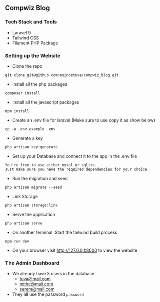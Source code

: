## Compwiz Blog

### Tech Stack and Tools

- Laravel 9
- Tailwind CSS
- Filament PHP Package

### Setting up the Website

- Clone the repo

```
git clone git@github.com:muindetuva/compwiz_blog.git
```

- Install all the php packages

```
composer install
```

- Install all the javascript packages

```
npm install
```

- Create an .env file for laravel.(Make sure to use copy it as show below)

```
cp -a .env.example .env
```

- Generate a key

```
php artisan key:generate
```

- Set up your Database and connect it to the app in the .env file

```
You're free to use either mysql or sqlite. 
Just make sure you have the required dependencies for your choice.
```

- Run the migration and seed

```
php artisan migrate --seed
```

- Link Storage
```
php artisan storage:link
```


- Serve the application

```
php artisan serve
```

- On another terminal. Start the tailwind build process

```
npm run dev
```

- On your browser visit http://127.0.0.1:8000 to view the website

### The Admin Dashboard

- We already have 3 users in the database
    - tuva@mail.com
    - mithc@mail.com
    - serem@mail.com
- They all use the password `password`
